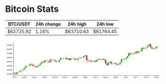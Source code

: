 # Bitcoin Stats

BTC/USDT|24h change|24h high|24h low|
|---|---|---|---|
|$62725.92|1.16%|$63710.63|$61764.45|

<img src="./chart.svg">
